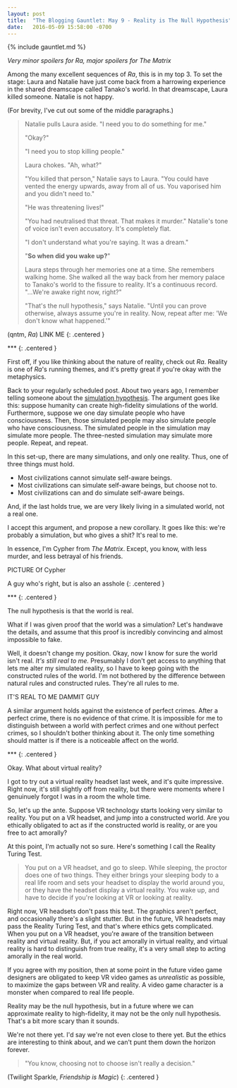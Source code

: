 ```yaml
---
layout: post
title:  "The Blogging Gauntlet: May 9 - Reality is The Null Hypothesis"
date:   2016-05-09 15:58:00 -0700
---
```


{% include gauntlet.md %}

*Very minor spoilers for Ra, major spoilers for The Matrix*

Among the many excellent sequences of *Ra*, this is in my top 3.
To set the stage: Laura and Natalie have just come back from a harrowing
experience in the shared dreamscape called Tanako's world.
In that dreamscape, Laura killed someone. Natalie is not happy.

(For brevity, I've cut out some of the middle paragraphs.)

> Natalie pulls Laura aside. "I need you to do something for me."
>
> "Okay?"
>
> "I need you to stop killing people."
>
> Laura chokes. "Ah, what?"
>
> "You killed that person," Natalie says to Laura. "You could have vented the energy upwards, away from all of us. You vaporised him and you didn't need to."
>
> "He was threatening lives!"
>
> "You had neutralised that threat. That makes it murder." Natalie's tone of voice isn't even accusatory. It's completely flat.
>
> "I don't understand what you're saying. It was a dream."
>
> "**So when did you wake up?**"
>
> Laura steps through her memories one at a time. She remembers walking home. She walked all the way back from her memory palace to Tanako's world to the fissure to reality. It's a continuous record. "...We're awake right now, right?"
> 
> "That's the null hypothesis," says Natalie. "Until you can prove otherwise, always assume you're in reality. Now, repeat after me: 'We don't know what happened.'"

(qntm, *Ra*) LINK ME
{: .centered }

\*\*\*
{: .centered }

First off, if you like thinking about the nature of reality, check out *Ra*.
Reality is one of *Ra*'s running themes, and it's pretty great if you're okay
with the metaphysics.

Back to your regularly scheduled post. About two years ago, I remember telling
someone about the [simulation hypothesis](https://en.wikipedia.org/wiki/Simulation_hypothesis).
The argument goes like this: suppose humanity can create high-fidelity simulations
of the world. Furthermore, suppose we one day simulate people who have
consciousness. Then, those simulated people may also simulate people who have
consciousness. The simulated people in the simulation may simulate more people.
The three-nested simulation may simulate more people. Repeat, and repeat.

In this set-up, there are many simulations, and only one reality. Thus, one
of three things must hold.

* Most civilizations cannot simulate self-aware beings.
* Most civilizations can simulate self-aware beings, but choose not to.
* Most civilizations can and do simulate self-aware beings.

And, if the last holds true, we are very likely living in a simulated world,
not a real one.

I accept this argument, and propose a new corollary. It goes like this: we're
probably a simulation, but who gives a shit? It's real to me.

In essence, I'm Cypher from *The Matrix*. Except, you know, with less murder,
and less betrayal of his friends.

PICTURE Of Cypher

A guy who's right, but is also an asshole
{: .centered }

\*\*\*
{: .centered }

The null hypothesis is that the world is real.

What if I was given proof that the world was a simulation? Let's handwave the
details, and assume that this proof is incredibly convincing and almost
impossible to fake.

Well, it doesn't change my position. Okay, now I know for sure the world isn't
real. *It's still real to me.* Presumably I don't get access to anything that
lets me alter my simulated reality, so I have to keep going with the constructed
rules of the world. I'm not bothered by the difference between natural rules
and constructed rules. They're all rules to me.

IT'S REAL TO ME DAMMIT GUY

A similar argument holds against the existence of perfect crimes. After a perfect
crime, there is no evidence of that crime. It is impossible for me to distinguish
between a world with perfect crimes and one without perfect crimes, so I shouldn't
bother thinking about it. The only time something should matter is if there is
a noticeable affect on the world.

\*\*\*
{: .centered }

Okay. What about virtual reality?

I got to try out a virtual reality headset last week, and it's quite impressive.
Right now, it's still slightly off from reality, but there were moments where I
genuinuely forgot I was in a room the whole time.

So, let's up the ante. Suppose VR technology starts looking very similar to
reality. You put on a VR headset, and jump into a constructed world. Are you
ethically obligated to act as if the constructed world is reality, or are you
free to act amorally?

At this point, I'm actually not so sure. Here's something I call the Reality
Turing Test.

> You put on a VR headset, and go to sleep. While sleeping, the proctor
> does one of two things. They either brings your sleeping body to a
> real life room and sets your headset to display the world around you, or
> they have the headset display a virtual reality. You wake up, and have to
> decide if you're looking at VR or looking at reality.

Right now, VR headsets don't pass this test. The graphics aren't perfect,
and occasionally there's a slight stutter. But in the future, VR headsets
may pass the Reality Turing Test, and that's where ethics gets complicated.
When you put on a VR headset, you're aware of the transition between reality
and virtual reality. But, if you act amorally in virtual reality, and virtual
reality is hard to distinguish from true reality, it's a very small step to
acting amorally in the real world.

If you agree with my position, then at some point in the future video game
designers are obligated to keep VR video games as *unrealistic* as possible, to
maximize the gaps between VR and reality. A video game character is a monster
when compared to real life people.

Reality may be the null hypothesis, but in a future where we can approximate
reality to high-fidelity, it may not be the only null hypothesis. That's a bit
more scary than it sounds.

We're not there yet. I'd say we're not even close to there yet. But the ethics
are interesting to think about, and we can't punt them down the horizon forever.

> "You know, choosing not to choose isn't really a decision."

(Twilight Sparkle, *Friendship is Magic*)
{: .centered }
